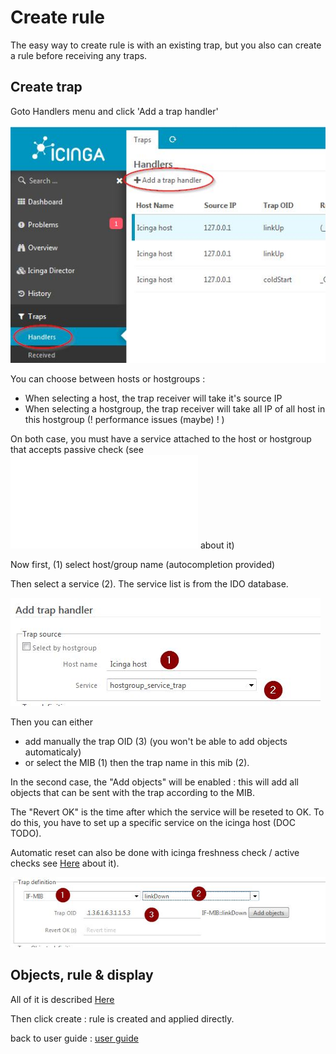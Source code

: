Create rule
===============

The easy way to create rule is with an existing trap, but you also can create a rule before receiving any traps.

Create trap
---------------

Goto Handlers menu and click 'Add a trap handler'

![trap-1](img/create-rule-1.jpg)

You can choose between hosts or hostgroups :
- When selecting a host, the trap receiver will take it's source IP 
- When selecting a hostgroup, the trap receiver will take all IP of all host in this hostgroup (! performance issues (maybe) ! )

On both case, you must have a service attached to the host or hostgroup that accepts passive check (see ![Here](15-mib.md) about it)

Now first, (1) select host/group name (autocompletion provided)

Then select a service (2). The service list is from the IDO database.

![trap-2](img/create-rule-2.jpg)

Then you can either 

* add manually the trap OID  (3) (you won't be able to add objects automaticaly)
* or select the MIB (1) then the trap name in this mib (2).

In the second case, the "Add objects" will be enabled : this will add all objects that can be sent with the trap according to the MIB.

The "Revert OK" is the time after which the service will be reseted to OK. To do this, you have to set up a specific service on the icinga host (DOC TODO).

Automatic reset can also be done with icinga freshness check / active checks see [Here](15-mib.md) about it).

![trap-3](img/create-rule-3.jpg)


Objects, rule & display
---------------

All of it is described [Here](05-traps.md)


Then click create : rule is created and applied directly.



back to user guide : [user guide](02-userguide.md)
